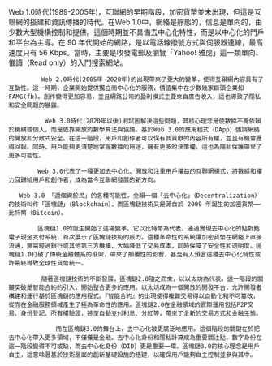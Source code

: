 Web 1.0時代(1989-2005年)，互聯網的早期階段，加密貨幣並未出現，但這是互聯網的搭建和資訊傳播的時代。在Web 1.0中，網絡是靜態的，信息是單向的，由少數大型機構控制和提供。這個時期並不具備去中心化特性，而是以中心化的門戶和平台為主導。在 90 年代開始的網路，是以電話線撥號方式與伺服器連線，最高速度只有 56 Kbps。當時，主要是收發電郵及瀏覽「Yahoo! 雅虎」這一類單向、惟讀（Read only）的入門搜索網站。

             Web 2.0時代(2005年-2020年)的出現帶來了更大的變革，使得互聯網內容具有了互動性。這一時期，企業開始提供獨立而中心化的服務，價值集中在少數幾家巨頭企業如FAMG(fb)。創作變得更加容易，並且網路公司的盈利模式主要來自廣告收入，這也導致了隱私和安全問題的暴露。

              Web 3.0時代(2020年以後)則試圖解決這些問題，其核心理念是使數據不再依賴於機構或個人，而是依靠開放的數學算法與協議。基於Web 3.0的應用程式（DApp）強調網絡的開放和分散式安全。在這一階段，用戶和創作者可以保有其貢獻的內容所有權，並且有機會獲得回報。同時，用戶能夠更清楚地掌握數據的用途，擁有更多的決策權，這也為隱私保護帶來了更多可能性。

            Web 3.0代表了一種更加去中心化、開放和注重用戶權益的互聯網模式，將數據和權力回歸給用戶和創作者，成為當今互聯網發展的新方向。

       Web 3.0 「還個資於民」的各種可能性，全賴一個「去中心化」（Decentralization）的技術叫作「區塊鏈」（Blockchain），而區塊鏈技術又是源自於 2009 年誕生的加密貨幣──比特幣（Bitcoin）。

            區塊鏈1.0的誕生開始了這場變革。它以比特幣為代表，通過實現去中心化的點對點電子現金支付系統，首次展示了區塊鏈技術的威力。這種革命性的系統讓加密貨幣在網絡上直接流通，無需經過銀行或其他第三方機構，大幅降低了交易成本，同時保障了安全性和透明度。區塊鏈1.0打破了傳統金融體系的框架，帶來了顛覆性的影響，甚至有人預言這種去中心化特性或許最終導致全球性貨幣統一。

             隨著區塊鏈技術的不斷發展，區塊鏈2.0隨之而來，以以太坊為代表。這一階段的關鍵突破是智能合約的引入，開始整合更多的應用。以太坊成為一個開放的開發平台，允許開發者構建和運行基於區塊鏈的應用程式。『智能合約』的出現使得複雜交易得以自動化和不可篡改，從而在金融服務領域產生了極為革命性的應用。區塊鏈2.0在金融領域的實際運用包括P2P交易、身份登記、所有權驗證，甚至自動支付利息、分紅等，帶來了全新的交易方式和金融生態。

                 而在區塊鏈3.0的舞台上，去中心化被更廣泛地應用。這個階段的關鍵在於把去中心化帶入更多領域，不僅僅是金融。去中心化身份和隱私計算成為重要關注點，數字身份在這一階段變得不可或缺，而去中心化身份（DID）更是重要一環。區塊鏈3.0的核心理念是用戶自主，這意味著基於技術層面的創新基礎設施的搭建，以確保用戶能夠自主控制並參與其中。
